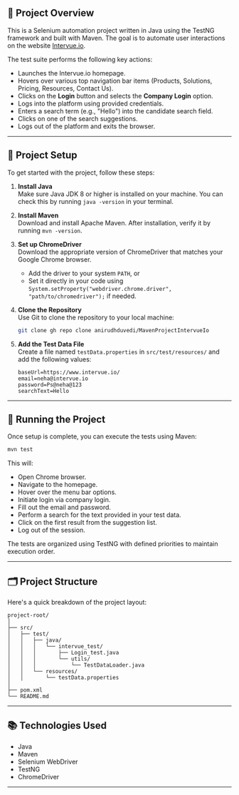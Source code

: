## 📌 Project Overview

This is a Selenium automation project written in Java using the TestNG framework and built with Maven. The goal is to automate user interactions on the website [Intervue.io](https://www.intervue.io).

The test suite performs the following key actions:
- Launches the Intervue.io homepage.
- Hovers over various top navigation bar items (Products, Solutions, Pricing, Resources, Contact Us).
- Clicks on the **Login** button and selects the **Company Login** option.
- Logs into the platform using provided credentials.
- Enters a search term (e.g., "Hello") into the candidate search field.
- Clicks on one of the search suggestions.
- Logs out of the platform and exits the browser.

---

## 🔧 Project Setup

To get started with the project, follow these steps:

1. **Install Java**  
   Make sure Java JDK 8 or higher is installed on your machine. You can check this by running `java -version` in your terminal.

2. **Install Maven**  
   Download and install Apache Maven. After installation, verify it by running `mvn -version`.

3. **Set up ChromeDriver**  
   Download the appropriate version of ChromeDriver that matches your Google Chrome browser.  
   - Add the driver to your system `PATH`, or  
   - Set it directly in your code using `System.setProperty("webdriver.chrome.driver", "path/to/chromedriver");` if needed.

4. **Clone the Repository**  
   Use Git to clone the repository to your local machine:
   ```bash
   git clone gh repo clone anirudhduvedi/MavenProjectIntervueIo
   ```

5. **Add the Test Data File**  
   Create a file named `testData.properties` in `src/test/resources/` and add the following values:
   ```properties
   baseUrl=https://www.intervue.io/
   email=neha@intervue.io
   password=Ps@neha@123
   searchText=Hello
   ```


---

## 🚀 Running the Project

Once setup is complete, you can execute the tests using Maven:

```bash
mvn test
```

This will:
- Open Chrome browser.
- Navigate to the homepage.
- Hover over the menu bar options.
- Initiate login via company login.
- Fill out the email and password.
- Perform a search for the text provided in your test data.
- Click on the first result from the suggestion list.
- Log out of the session.

The tests are organized using TestNG with defined priorities to maintain execution order.

---

## 🗂 Project Structure

Here's a quick breakdown of the project layout:

```
project-root/
│
├── src/
│   ├── test/
│   │   ├── java/
│   │   │   └── intervue_test/
│   │   │       ├── Login_test.java
│   │   │       └── utils/
│   │   │           └── TestDataLoader.java
│   │   └── resources/
│   │       └── testData.properties
│
├── pom.xml
└── README.md
```

---

## 📚 Technologies Used

- Java
- Maven
- Selenium WebDriver
- TestNG
- ChromeDriver

---
